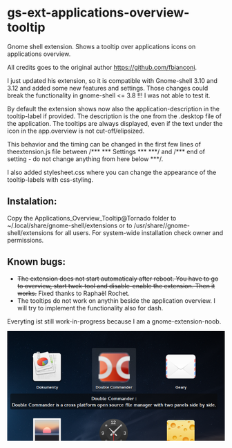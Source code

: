 gs-ext-applications-overview-tooltip
====================================

Gnome shell extension. Shows a tooltip over applications icons on applications overview.

All credits goes to the original author https://github.com/fbianconi.

I just updated his extension, so it is compatible with Gnome-shell 3.10 and 3.12 and added some new features and settings. Those changes could break the functionality in gnome-shell <= 3.8 !!! I was not able to test it.

By default the extension shows now also the application-description in the tooltip-label if provided. The description is the one from the .desktop file of the application. The tooltips are always displayed, even if the text under the icon in the app.overview is not cut-off/elipsized.

This behavior and the timing can be changed in the first few lines of theextension.js file between /\*\*\* \*\*\* Settings \*\*\* \*\*\*/ and /\*\*\* end of setting - do not change anything from here below \*\*\*/.

I also added stylesheet.css where you can change the appearance of the tooltip-labels with css-styling.

## Instalation:

Copy the Applications_Overview_Tooltip@Tornado folder to ~/.local/share/gnome-shell/extensions or to /usr/share//gnome-shell/extensions for all users. For system-wide installation check owner and permissions.

## Known bugs:

*  <s>The extension does not start automaticaly after reboot. You have to go to overview, start twek-tool and disable-enable the extension. Then it works.</s> Fixed thanks to Raphaël Rochet.
* The tooltips do not work on anythin beside the application overview. I will try to implement the functionality also for dash.

Everyting ist still work-in-progress because I am a gnome-extension-noob.

![Alt text](./screenshot.png "Here is how it looks like")
